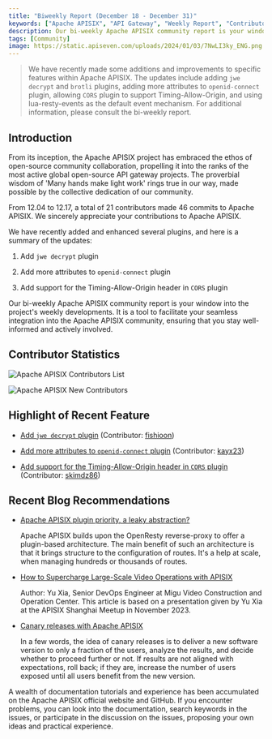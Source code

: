 ```yaml
---
title: "Biweekly Report (December 18 - December 31)"
keywords: ["Apache APISIX", "API Gateway", "Weekly Report", "Contributor"]
description: Our bi-weekly Apache APISIX community report is your window into the project's weekly developments. It is a tool to facilitate your seamless integration into the Apache APISIX community, ensuring that you stay well-informed and actively involved.
tags: [Community]
image: https://static.apiseven.com/uploads/2024/01/03/7NwLI3ky_ENG.png
---
```


> We have recently made some additions and improvements to specific features within Apache APISIX. The updates include adding `jwe decrypt` and `brotli` plugins, adding more attributes to `openid-connect` plugin, allowing `CORS` plugin to support Timing-Allow-Origin, and using lua-resty-events as the default event mechanism. For additional information, please consult the bi-weekly report.
<!--truncate-->
## Introduction

From its inception, the Apache APISIX project has embraced the ethos of open-source community collaboration, propelling it into the ranks of the most active global open-source API gateway projects. The proverbial wisdom of 'Many hands make light work' rings true in our way, made possible by the collective dedication of our community.

From 12.04 to 12.17, a total of 21 contributors made 46 commits to Apache APISIX. We sincerely appreciate your contributions to Apache APISIX.

We have recently added and enhanced several plugins, and here is a summary of the updates:

1. Add `jwe decrypt` plugin

2. Add more attributes to `openid-connect` plugin

3. Add support for the Timing-Allow-Origin header in `CORS` plugin

Our bi-weekly Apache APISIX community report is your window into the project's weekly developments. It is a tool to facilitate your seamless integration into the Apache APISIX community, ensuring that you stay well-informed and actively involved.

## Contributor Statistics

![Apache APISIX Contributors List](https://static.apiseven.com/uploads/2023/12/20/qNS4Ydta_CON.png)

![Apache APISIX New Contributors](https://static.apiseven.com/uploads/2023/12/20/GycOBJie_NEW.png)

## Highlight of Recent Feature

- [Add `jwe decrypt` plugin](https://github.com/apache/apisix/pull/10252) (Contributor: [fishioon](https://github.com/fishioon))

- [Add more attributes to `openid-connect` plugin](https://github.com/apache/apisix/pull/10591) (Contributor: [kayx23](https://github.com/kayx23))

- [Add support for the Timing-Allow-Origin header in `CORS` plugin](https://github.com/apache/apisix/pull/9365) (Contributor: [skimdz86](https://github.com/skimdz86))

## Recent Blog Recommendations

- [Apache APISIX plugin priority, a leaky abstraction?](https://apisix.apache.org/blog/2023/12/14/apisix-plugins-priority-leaky-abstraction/)

  Apache APISIX builds upon the OpenResty reverse-proxy to offer a plugin-based architecture. The main benefit of such an architecture is that it brings structure to the configuration of routes. It's a help at scale, when managing hundreds or thousands of routes.

- [How to Supercharge Large-Scale Video Operations with APISIX](https://apisix.apache.org/blog/2023/12/14/migu-video-adopts-apisix/)

  Author: Yu Xia, Senior DevOps Engineer at Migu Video Construction and Operation Center. This article is based on a presentation given by Yu Xia at the APISIX Shanghai Meetup in November 2023.

- [Canary releases with Apache APISIX](https://apisix.apache.org/blog/2023/12/07/canary-releases-apisix/)

  In a few words, the idea of canary releases is to deliver a new software version to only a fraction of the users, analyze the results, and decide whether to proceed further or not. If results are not aligned with expectations, roll back; if they are, increase the number of users exposed until all users benefit from the new version.

A wealth of documentation tutorials and experience has been accumulated on the Apache APISIX official website and GitHub. If you encounter problems, you can look into the documentation, search keywords in the issues, or participate in the discussion on the issues, proposing your own ideas and practical experience.
